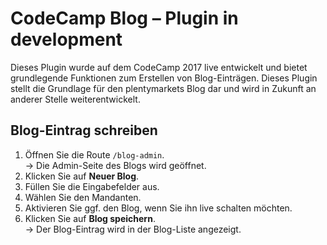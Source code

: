 # CodeCamp Blog – Plugin in development

Dieses Plugin wurde auf dem CodeCamp 2017 live entwickelt und bietet grundlegende Funktionen zum Erstellen von Blog-Einträgen. Dieses Plugin stellt die Grundlage für den plentymarkets Blog dar und wird in Zukunft an anderer Stelle weiterentwickelt.

## Blog-Eintrag schreiben

1. Öffnen Sie die Route `/blog-admin`.<br /> → Die Admin-Seite des Blogs wird geöffnet.
2. Klicken Sie auf **Neuer Blog**.
3. Füllen Sie die Eingabefelder aus.
4. Wählen Sie den Mandanten.
5. Aktivieren Sie ggf. den Blog, wenn Sie ihn live schalten möchten.
6. Klicken Sie auf **Blog speichern**.<br /> → Der Blog-Eintrag wird in der Blog-Liste angezeigt.
